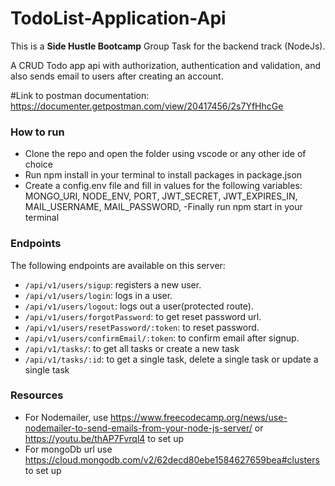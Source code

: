 # TodoList-Application-Api
This is a **Side Hustle Bootcamp** Group Task for the backend track (NodeJs).

 A CRUD Todo app api with authorization, authentication and validation, and also sends email to users after creating an account.
 
#Link to postman documentation: 
https://documenter.getpostman.com/view/20417456/2s7YfHhcGe

### How to run
- Clone the repo and open the folder using vscode or any other ide of choice
- Run npm install in your terminal to install packages in package.json
- Create a config.env file and fill in values for the following variables:
MONGO_URI,
NODE_ENV,
PORT,
JWT_SECRET,
JWT_EXPIRES_IN,
MAIL_USERNAME,
MAIL_PASSWORD,
-Finally run npm start in your terminal

### Endpoints
The following endpoints are available on this server:
- `/api/v1/users/sigup`: registers a new user.
- `/api/v1/users/login`: logs in a user.
- `/api/v1/users/logout`: logs out a user(protected route).
- `/api/v1/users/forgotPassword`: to get reset password url.
- `/api/v1/users/resetPassword/:token`: to reset password.
- `/api/v1/users/confirmEmail/:token`: to confirm email after signup.
- `/api/v1/tasks/`: to get all tasks or create a new task
- `/api/v1/tasks/:id`: to get a single task, delete a single task or update a single task

### Resources
- For Nodemailer, use https://www.freecodecamp.org/news/use-nodemailer-to-send-emails-from-your-node-js-server/ or https://youtu.be/thAP7Fvrql4 to set up 
- For mongoDb url use https://cloud.mongodb.com/v2/62decd80ebe1584627659bea#clusters to set up

